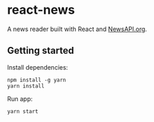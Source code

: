 # react-news

A news reader built with React and [NewsAPI.org](https://newsapi.org/).

## Getting started

Install dependencies:

```shell
npm install -g yarn
yarn install
```

Run app:

```shell
yarn start
```
